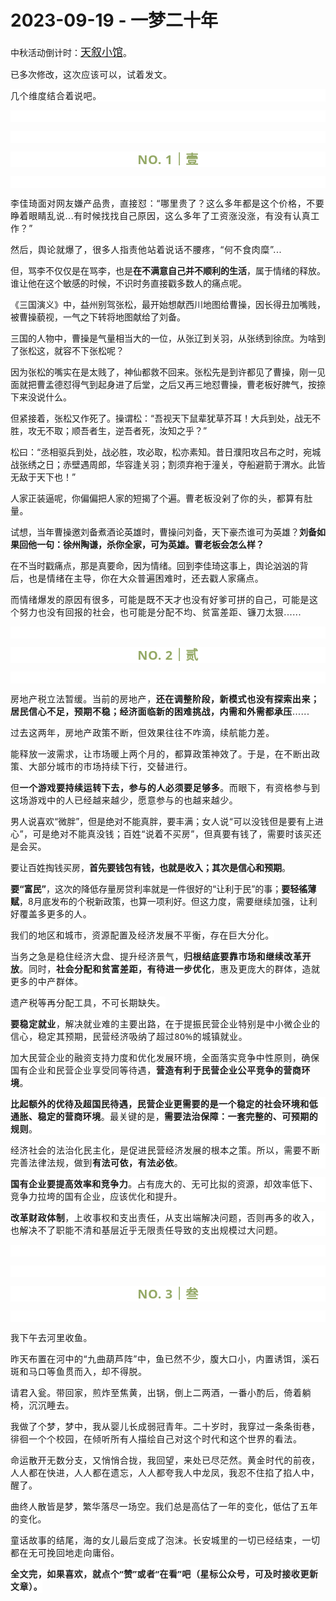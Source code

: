 # 2023-09-19 - 一梦二十年

<p style="visibility: visible;">中秋活动倒计时：<a class="weapp_text_link js_weapp_entry wx_tap_link js_wx_tap_highlight" style="font-size: 17px; visibility: visible;" data-miniprogram-appid="wx2e9d304ca0c18079" data-miniprogram-path="pages/home/dashboard/index" data-miniprogram-nickname="天叙小馆" href="" data-miniprogram-type="text" data-miniprogram-servicetype="">天叙小馆</a>。</p><p style="visibility: visible;">已多次修改，<span style="letter-spacing: 0.578px; text-wrap: wrap; visibility: visible;">这次应该可以</span><span style="letter-spacing: 0.578px; text-wrap: wrap; visibility: visible;">，</span><span style="letter-spacing: 0.578px; text-wrap: wrap; visibility: visible;">试着发文。</span></p><p style="outline: 0px;font-family: system-ui, -apple-system, BlinkMacSystemFont, &quot;Helvetica Neue&quot;, &quot;PingFang SC&quot;, &quot;Hiragino Sans GB&quot;, &quot;Microsoft YaHei UI&quot;, &quot;Microsoft YaHei&quot;, Arial, sans-serif;letter-spacing: 0.544px;text-wrap: wrap;background-color: rgb(255, 255, 255);visibility: visible;"><span style="letter-spacing: 0.578px; text-wrap: wrap; visibility: visible;">几个维度结合着说吧。</span></p><p style="outline: 0px;font-family: system-ui, -apple-system, BlinkMacSystemFont, &quot;Helvetica Neue&quot;, &quot;PingFang SC&quot;, &quot;Hiragino Sans GB&quot;, &quot;Microsoft YaHei UI&quot;, &quot;Microsoft YaHei&quot;, Arial, sans-serif;letter-spacing: 0.544px;text-wrap: wrap;background-color: rgb(255, 255, 255);visibility: visible;"><br style="visibility: visible;"></p><p style="outline: 0px;font-family: system-ui, -apple-system, BlinkMacSystemFont, &quot;Helvetica Neue&quot;, &quot;PingFang SC&quot;, &quot;Hiragino Sans GB&quot;, &quot;Microsoft YaHei UI&quot;, &quot;Microsoft YaHei&quot;, Arial, sans-serif;letter-spacing: 0.544px;text-wrap: wrap;background-color: rgb(255, 255, 255);visibility: visible;"><br style="visibility: visible;"></p><p style="outline: 0px;letter-spacing: 0.544px;text-wrap: wrap;color: rgb(34, 34, 34);font-family: -apple-system-font, system-ui, &quot;Helvetica Neue&quot;, &quot;PingFang SC&quot;, &quot;Hiragino Sans GB&quot;, &quot;Microsoft YaHei UI&quot;, &quot;Microsoft YaHei&quot;, Arial, sans-serif;background-color: rgb(255, 255, 255);text-align: center;visibility: visible;"><span style="outline: 0px;font-weight: bold;line-height: 25px;color: rgb(149, 169, 103);font-size: 20px;visibility: visible;">NO. 1｜壹</span></p><p style="outline: 0px;letter-spacing: 0.544px;text-wrap: wrap;color: rgb(34, 34, 34);font-family: -apple-system-font, system-ui, &quot;Helvetica Neue&quot;, &quot;PingFang SC&quot;, &quot;Hiragino Sans GB&quot;, &quot;Microsoft YaHei UI&quot;, &quot;Microsoft YaHei&quot;, Arial, sans-serif;background-color: rgb(255, 255, 255);text-align: center;visibility: visible;"><br style="visibility: visible;"></p><p style="visibility: visible;"><span style="letter-spacing: 0.578px; text-wrap: wrap; visibility: visible;">李佳琦面对网友嫌产品贵，直接怼：“哪里贵了？这么多年都是这个价格，不要睁着眼睛乱说...有时候找找自己原因，这么多年了工资涨没涨，有没有认真工作？”</span></p><p style="visibility: visible;"><span style="letter-spacing: 0.578px; text-wrap: wrap; visibility: visible;">然后，舆论就爆了，很多人指责他站着说话不腰疼，“何不食肉糜”...</span></p><p style="visibility: visible;"><span style="visibility: visible;">但，骂李不仅仅是在骂李，也是<strong style="visibility: visible;">在</strong><strong style="visibility: visible;">不满意自己并不顺利的生活</strong>，属于情绪的释放。谁让他在这个敏感的时候，不识时务直接戳多数人的痛点呢。</span></p><p style="visibility: visible;"><span style="visibility: visible;">《三国演义》中，益州别驾张松，最开始想献西川地图给曹操，因长得丑加嘴贱，被曹操藐视，一气之下转将地图献给了刘备。<br style="visibility: visible;"></span></p><p style="visibility: visible;"><span style="visibility: visible;">三国的人物中，曹操是气量相当大的一位，从张辽到关羽，从张绣到徐庶。为啥到了张松这，就容不下张松呢？<br style="visibility: visible;"></span></p><p style="visibility: visible;"><span style="visibility: visible;">因为张松的嘴实在是太贱了，神仙都救不回来。张松先是到许都见了曹操，刚一见面就把曹孟德怼得气到起身进了后堂，之后又再三地怼曹操，曹老板好脾气，按捺下来没说什么。<br style="visibility: visible;"></span></p><p style="visibility: visible;"><span style="visibility: visible;">但紧接着，张松又作死了。操谓松：“吾视天下鼠辈犹草芥耳！大兵到处，战无不胜，攻无不取；顺吾者生，逆吾者死，汝知之乎？”<br style="visibility: visible;"></span></p><p style="visibility: visible;"><span style="visibility: visible;">松曰：“丞相驱兵到处，战必胜，攻必取，松亦素知。昔日濮阳攻吕布之时，宛城战张绣之日；赤壁遇周郎，华容逢关羽；割须弃袍于潼关，夺船避箭于渭水。此皆无敌于天下也！”</span></p><p style="visibility: visible;"><span style="visibility: visible;">人家正装逼呢，你偏偏把人家的短揭了个遍。<span style="letter-spacing: 0.578px; text-wrap: wrap; visibility: visible;">曹老板没剁了你的头，都算有肚量。</span></span></p><p style="visibility: visible;"><span style="visibility: visible;">试想，当年曹操邀刘备煮酒论英雄时，曹操问刘备，天下豪杰谁可为英雄？<strong style="visibility: visible;">刘备如果回他一句：徐州陶谦，杀你全家，可为英雄。曹老板会怎么样？</strong><br style="visibility: visible;"></span></p><p><span style="">在不当时戳痛点，那是真要命，因为情绪。回到李佳琦这事上，舆论汹汹</span><span style="font-size: var(--articleFontsize);letter-spacing: 0.034em;">的背后，也是情绪在主导，你在大众普遍困难时，还去戳人家痛点。</span></p><p><span style="font-size: var(--articleFontsize);letter-spacing: 0.034em;"></span><span style="font-size: var(--articleFontsize);letter-spacing: 0.034em;">而</span><span style="font-size: var(--articleFontsize);letter-spacing: 0.034em;">情绪</span><span style="font-size: var(--articleFontsize);letter-spacing: 0.034em;">爆发</span><span style="font-size: var(--articleFontsize);letter-spacing: 0.034em;">的原因有很多，</span><span style="font-size: var(--articleFontsize);letter-spacing: 0.034em;">可能是既不</span><span style="font-size: var(--articleFontsize);letter-spacing: 0.034em;">天才</span><span style="font-size: var(--articleFontsize);letter-spacing: 0.034em;">也</span><span style="font-size: var(--articleFontsize);letter-spacing: 0.034em;">没有好爹可拼</span><span style="font-size: var(--articleFontsize);letter-spacing: 0.034em;">的自己，</span><span style="font-size: var(--articleFontsize);letter-spacing: 0.578px;">可能是这个努力也没有回报的社会，也可能是分配不均、贫富差距、镰刀太狠......</span></p><p><span style="font-size: var(--articleFontsize);letter-spacing: 0.034em;"><span style="letter-spacing: 0.578px;text-wrap: wrap;"></span></span></p><p style="outline: 0px;font-family: system-ui, -apple-system, BlinkMacSystemFont, &quot;Helvetica Neue&quot;, &quot;PingFang SC&quot;, &quot;Hiragino Sans GB&quot;, &quot;Microsoft YaHei UI&quot;, &quot;Microsoft YaHei&quot;, Arial, sans-serif;letter-spacing: 0.544px;text-wrap: wrap;background-color: rgb(255, 255, 255);visibility: visible;"><br style="outline: 0px;visibility: visible;"></p><p style="outline: 0px;letter-spacing: 0.544px;text-wrap: wrap;color: rgb(34, 34, 34);font-family: -apple-system-font, system-ui, &quot;Helvetica Neue&quot;, &quot;PingFang SC&quot;, &quot;Hiragino Sans GB&quot;, &quot;Microsoft YaHei UI&quot;, &quot;Microsoft YaHei&quot;, Arial, sans-serif;background-color: rgb(255, 255, 255);text-align: center;visibility: visible;"><span style="outline: 0px;font-weight: bold;line-height: 25px;color: rgb(149, 169, 103);font-size: 20px;visibility: visible;">NO. 2｜贰</span></p><p style="outline: 0px;letter-spacing: 0.544px;text-wrap: wrap;color: rgb(34, 34, 34);font-family: -apple-system-font, system-ui, &quot;Helvetica Neue&quot;, &quot;PingFang SC&quot;, &quot;Hiragino Sans GB&quot;, &quot;Microsoft YaHei UI&quot;, &quot;Microsoft YaHei&quot;, Arial, sans-serif;background-color: rgb(255, 255, 255);text-align: center;visibility: visible;"><br style="outline: 0px;visibility: visible;"></p><p><span style="letter-spacing: 0.578px;text-wrap: wrap;"><span style="font-family: system-ui, -apple-system, BlinkMacSystemFont, &quot;Helvetica Neue&quot;, &quot;PingFang SC&quot;, &quot;Hiragino Sans GB&quot;, &quot;Microsoft YaHei UI&quot;, &quot;Microsoft YaHei&quot;, Arial, sans-serif;letter-spacing: 0.544px;text-wrap: wrap;background-color: rgb(255, 255, 255);">房地产税立法暂缓。当前的房地产，</span><strong style="outline: 0px;font-family: system-ui, -apple-system, BlinkMacSystemFont, &quot;Helvetica Neue&quot;, &quot;PingFang SC&quot;, &quot;Hiragino Sans GB&quot;, &quot;Microsoft YaHei UI&quot;, &quot;Microsoft YaHei&quot;, Arial, sans-serif;letter-spacing: 0.544px;text-wrap: wrap;background-color: rgb(255, 255, 255);">还在调整阶段，新模式也没有探索出来；居民信心不足，预期不稳；经济面临新的困难挑战，内需和外需都承压</strong>......</span></p><p><span style="letter-spacing: 0.578px;text-wrap: wrap;">过去这两年，房地产政策不断，但效果往往不咋滴，续航能力差。<br></span></p><p><span style="letter-spacing: 0.578px;text-wrap: wrap;">能释放一波需求，让市场暖上两个月的，都算政策神效了。于是，在不断出政策、大部分城市的市场持续下行，交替进行。<br></span></p><p><span style="letter-spacing: 0.578px;text-wrap: wrap;">但<strong>一个游戏要持续运转下去，参与的人必须要足够多</strong>。而眼下，有资格参与到这场游戏中的人已经越来越少，愿意参与的也越来越少。<br></span></p><p><span style="">男人说喜欢“微胖”，但是绝对不能真胖，要丰满；</span><span style="font-size: var(--articleFontsize);letter-spacing: 0.034em;">女人说“可以没钱但是要有上进心”，可是绝对不能真没钱；百姓“说着不买房”，但真要有钱了，需要时该买还是会买。</span></p><p>要让百姓掏钱买房，<strong>首先要钱包有钱，也就是收入；其次是信心和预期</strong>。<br></p><p><strong>要“富民”</strong>，这次的降低存量房贷利率就是一件很好的“让利于民”的事；<strong>要轻徭薄赋</strong>，8月底发布的个税新政策，也算一项利好。<span style="font-size: var(--articleFontsize);letter-spacing: 0.034em;">但这</span><span style="font-size: var(--articleFontsize);letter-spacing: 0.034em;">力度，</span><span style="font-size: var(--articleFontsize);letter-spacing: 0.034em;">需要继续加强，让利好</span><span style="font-size: var(--articleFontsize);letter-spacing: 0.034em;">覆盖多更多的</span><span style="font-size: var(--articleFontsize);letter-spacing: 0.034em;">人</span><span style="font-size: var(--articleFontsize);letter-spacing: 0.034em;">。</span></p><p><span style="font-size: var(--articleFontsize);letter-spacing: 0.034em;">我们的地区和城市，<span style="font-family: system-ui, -apple-system, BlinkMacSystemFont, &quot;Helvetica Neue&quot;, &quot;PingFang SC&quot;, &quot;Hiragino Sans GB&quot;, &quot;Microsoft YaHei UI&quot;, &quot;Microsoft YaHei&quot;, Arial, sans-serif;letter-spacing: 0.578px;text-wrap: wrap;background-color: rgb(255, 255, 255);">资源配置及经济发展不平衡，存在巨大分化。</span></span></p><p><span style="font-size: var(--articleFontsize);letter-spacing: 0.034em;"><span style="font-family: system-ui, -apple-system, BlinkMacSystemFont, &quot;Helvetica Neue&quot;, &quot;PingFang SC&quot;, &quot;Hiragino Sans GB&quot;, &quot;Microsoft YaHei UI&quot;, &quot;Microsoft YaHei&quot;, Arial, sans-serif;letter-spacing: 0.578px;text-wrap: wrap;background-color: rgb(255, 255, 255);"><span style="font-family: system-ui, -apple-system, BlinkMacSystemFont, &quot;Helvetica Neue&quot;, &quot;PingFang SC&quot;, &quot;Hiragino Sans GB&quot;, &quot;Microsoft YaHei UI&quot;, &quot;Microsoft YaHei&quot;, Arial, sans-serif;letter-spacing: 0.578px;text-wrap: wrap;background-color: rgb(255, 255, 255);">当务之急是稳住经济大盘、提升经济景气，<strong>归根结底要靠市场和继续改革开放</strong>。同时，</span><strong>社会分配和贫富差距，有待进一步优化</strong>，惠及更庞大的群体，造就更多的中产群体。</span></span></p><p><span style="font-size: var(--articleFontsize);letter-spacing: 0.034em;"><span style="font-family: system-ui, -apple-system, BlinkMacSystemFont, &quot;Helvetica Neue&quot;, &quot;PingFang SC&quot;, &quot;Hiragino Sans GB&quot;, &quot;Microsoft YaHei UI&quot;, &quot;Microsoft YaHei&quot;, Arial, sans-serif;letter-spacing: 0.578px;text-wrap: wrap;background-color: rgb(255, 255, 255);">遗产税等再分配工具，不可长期缺失。</span></span></p><p><strong><span style="font-size: var(--articleFontsize);letter-spacing: 0.034em;"><span style="font-family: system-ui, -apple-system, BlinkMacSystemFont, &quot;Helvetica Neue&quot;, &quot;PingFang SC&quot;, &quot;Hiragino Sans GB&quot;, &quot;Microsoft YaHei UI&quot;, &quot;Microsoft YaHei&quot;, Arial, sans-serif;letter-spacing: 0.578px;text-wrap: wrap;background-color: rgb(255, 255, 255);"><span style="font-family: system-ui, -apple-system, BlinkMacSystemFont, &quot;Helvetica Neue&quot;, &quot;PingFang SC&quot;, &quot;Hiragino Sans GB&quot;, &quot;Microsoft YaHei UI&quot;, &quot;Microsoft YaHei&quot;, Arial, sans-serif;letter-spacing: 0.578px;text-wrap: wrap;background-color: rgb(255, 255, 255);">要稳定就业</span></span></span></strong><span style="font-size: var(--articleFontsize);letter-spacing: 0.034em;"><span style="font-family: system-ui, -apple-system, BlinkMacSystemFont, &quot;Helvetica Neue&quot;, &quot;PingFang SC&quot;, &quot;Hiragino Sans GB&quot;, &quot;Microsoft YaHei UI&quot;, &quot;Microsoft YaHei&quot;, Arial, sans-serif;letter-spacing: 0.578px;text-wrap: wrap;background-color: rgb(255, 255, 255);"><span style="font-family: system-ui, -apple-system, BlinkMacSystemFont, &quot;Helvetica Neue&quot;, &quot;PingFang SC&quot;, &quot;Hiragino Sans GB&quot;, &quot;Microsoft YaHei UI&quot;, &quot;Microsoft YaHei&quot;, Arial, sans-serif;letter-spacing: 0.578px;text-wrap: wrap;background-color: rgb(255, 255, 255);">，解决就业难的主要出路，在于提振民营企业特别是中小微企业的信心，稳定其预期，<span style="font-family: system-ui, -apple-system, BlinkMacSystemFont, &quot;Helvetica Neue&quot;, &quot;PingFang SC&quot;, &quot;Hiragino Sans GB&quot;, &quot;Microsoft YaHei UI&quot;, &quot;Microsoft YaHei&quot;, Arial, sans-serif;letter-spacing: 0.578px;text-wrap: wrap;background-color: rgb(255, 255, 255);">民营经济吸纳了超过80%的城镇就业。</span></span></span></span></p><p><span style="font-size: var(--articleFontsize);letter-spacing: 0.034em;"><span style="font-family: system-ui, -apple-system, BlinkMacSystemFont, &quot;Helvetica Neue&quot;, &quot;PingFang SC&quot;, &quot;Hiragino Sans GB&quot;, &quot;Microsoft YaHei UI&quot;, &quot;Microsoft YaHei&quot;, Arial, sans-serif;letter-spacing: 0.544px;text-wrap: wrap;background-color: rgb(255, 255, 255);">加大民营企业的融资支持力度和优化发展环境，全面落实竞争中性原则，确保国有企业和民营企业享受同等待遇，<strong>营造有利于民营企业公平竞争的营商环境</strong>。</span></span></p><p style="outline: 0px;font-family: system-ui, -apple-system, BlinkMacSystemFont, &quot;Helvetica Neue&quot;, &quot;PingFang SC&quot;, &quot;Hiragino Sans GB&quot;, &quot;Microsoft YaHei UI&quot;, &quot;Microsoft YaHei&quot;, Arial, sans-serif;letter-spacing: 0.544px;text-wrap: wrap;background-color: rgb(255, 255, 255);"><span style="font-family: mp-quote, -apple-system-font, BlinkMacSystemFont, &quot;Helvetica Neue&quot;, &quot;PingFang SC&quot;, &quot;Hiragino Sans GB&quot;, &quot;Microsoft YaHei UI&quot;, &quot;Microsoft YaHei&quot;, Arial, sans-serif;font-size: var(--articleFontsize);letter-spacing: 0.034em;"><strong>比起额外的优待及超国民待遇，民营企业更需要的是一个稳定的社会环境和低通胀、稳定的营商环境</strong>。</span><span style="font-family: mp-quote, -apple-system-font, BlinkMacSystemFont, &quot;Helvetica Neue&quot;, &quot;PingFang SC&quot;, &quot;Hiragino Sans GB&quot;, &quot;Microsoft YaHei UI&quot;, &quot;Microsoft YaHei&quot;, Arial, sans-serif;font-size: var(--articleFontsize);letter-spacing: 0.034em;">最关键的是，</span><strong><span style="font-family: mp-quote, -apple-system-font, BlinkMacSystemFont, &quot;Helvetica Neue&quot;, &quot;PingFang SC&quot;, &quot;Hiragino Sans GB&quot;, &quot;Microsoft YaHei UI&quot;, &quot;Microsoft YaHei&quot;, Arial, sans-serif;font-size: var(--articleFontsize);letter-spacing: 0.034em;">需要法治保障：</span><span style="font-family: mp-quote, -apple-system-font, BlinkMacSystemFont, &quot;Helvetica Neue&quot;, &quot;PingFang SC&quot;, &quot;Hiragino Sans GB&quot;, &quot;Microsoft YaHei UI&quot;, &quot;Microsoft YaHei&quot;, Arial, sans-serif;font-size: var(--articleFontsize);letter-spacing: 0.034em;">一套完整的、可预期的规则</span></strong><span style="font-family: mp-quote, -apple-system-font, BlinkMacSystemFont, &quot;Helvetica Neue&quot;, &quot;PingFang SC&quot;, &quot;Hiragino Sans GB&quot;, &quot;Microsoft YaHei UI&quot;, &quot;Microsoft YaHei&quot;, Arial, sans-serif;font-size: var(--articleFontsize);letter-spacing: 0.034em;">。</span></p><p style="outline: 0px;font-family: system-ui, -apple-system, BlinkMacSystemFont, &quot;Helvetica Neue&quot;, &quot;PingFang SC&quot;, &quot;Hiragino Sans GB&quot;, &quot;Microsoft YaHei UI&quot;, &quot;Microsoft YaHei&quot;, Arial, sans-serif;letter-spacing: 0.544px;text-wrap: wrap;background-color: rgb(255, 255, 255);"><span style="font-family: mp-quote, -apple-system-font, BlinkMacSystemFont, &quot;Helvetica Neue&quot;, &quot;PingFang SC&quot;, &quot;Hiragino Sans GB&quot;, &quot;Microsoft YaHei UI&quot;, &quot;Microsoft YaHei&quot;, Arial, sans-serif;font-size: var(--articleFontsize);letter-spacing: 0.034em;"><span style="font-family: system-ui, -apple-system, BlinkMacSystemFont, &quot;Helvetica Neue&quot;, &quot;PingFang SC&quot;, &quot;Hiragino Sans GB&quot;, &quot;Microsoft YaHei UI&quot;, &quot;Microsoft YaHei&quot;, Arial, sans-serif;letter-spacing: 0.578px;text-wrap: wrap;background-color: rgb(255, 255, 255);">经济社会的法治化民主化，是促进民营经济发展的根本之策。</span></span><span style="letter-spacing: 0.544px;font-size: var(--articleFontsize);"></span><span style="letter-spacing: 0.544px;font-size: var(--articleFontsize);">所以，需要</span><span style="letter-spacing: 0.544px;font-size: var(--articleFontsize);">不断完善法律法规，做到</span><strong style="letter-spacing: 0.544px;font-size: var(--articleFontsize);">有法可依，有法必依</strong><span style="letter-spacing: 0.544px;font-size: var(--articleFontsize);">。</span></p><p style="outline: 0px;font-family: system-ui, -apple-system, BlinkMacSystemFont, &quot;Helvetica Neue&quot;, &quot;PingFang SC&quot;, &quot;Hiragino Sans GB&quot;, &quot;Microsoft YaHei UI&quot;, &quot;Microsoft YaHei&quot;, Arial, sans-serif;letter-spacing: 0.544px;text-wrap: wrap;background-color: rgb(255, 255, 255);"><strong style="font-family: system-ui, -apple-system, BlinkMacSystemFont, &quot;Helvetica Neue&quot;, &quot;PingFang SC&quot;, &quot;Hiragino Sans GB&quot;, &quot;Microsoft YaHei UI&quot;, &quot;Microsoft YaHei&quot;, Arial, sans-serif;letter-spacing: 0.544px;text-wrap: wrap;"><span style="font-family: mp-quote, -apple-system-font, BlinkMacSystemFont, &quot;Helvetica Neue&quot;, &quot;PingFang SC&quot;, &quot;Hiragino Sans GB&quot;, &quot;Microsoft YaHei UI&quot;, &quot;Microsoft YaHei&quot;, Arial, sans-serif;font-size: var(--articleFontsize);letter-spacing: 0.034em;">国有企业要提高效率和竞争力</span></strong><span style="font-family: mp-quote, -apple-system-font, BlinkMacSystemFont, &quot;Helvetica Neue&quot;, &quot;PingFang SC&quot;, &quot;Hiragino Sans GB&quot;, &quot;Microsoft YaHei UI&quot;, &quot;Microsoft YaHei&quot;, Arial, sans-serif;font-size: var(--articleFontsize);letter-spacing: 0.034em;">。占有庞大的、无可比拟的资源，却效率低下、竞争力拉垮的国有企业，应该优化和提升。</span><br></p><p style="outline: 0px;font-family: system-ui, -apple-system, BlinkMacSystemFont, &quot;Helvetica Neue&quot;, &quot;PingFang SC&quot;, &quot;Hiragino Sans GB&quot;, &quot;Microsoft YaHei UI&quot;, &quot;Microsoft YaHei&quot;, Arial, sans-serif;letter-spacing: 0.544px;text-wrap: wrap;background-color: rgb(255, 255, 255);"><strong>改革财政体制</strong>，上收事权和支出责任，<span style="letter-spacing: 0.544px;font-size: var(--articleFontsize);">从支出端解决问题，否则再多的收入，也解决不了职能不清和基层近乎无限责任导致的支出规模过大问题。</span></p><p style="outline: 0px;font-family: system-ui, -apple-system, BlinkMacSystemFont, &quot;Helvetica Neue&quot;, &quot;PingFang SC&quot;, &quot;Hiragino Sans GB&quot;, &quot;Microsoft YaHei UI&quot;, &quot;Microsoft YaHei&quot;, Arial, sans-serif;letter-spacing: 0.544px;text-wrap: wrap;background-color: rgb(255, 255, 255);visibility: visible;"><br style="outline: 0px;visibility: visible;"></p><p style="outline: 0px;font-family: system-ui, -apple-system, BlinkMacSystemFont, &quot;Helvetica Neue&quot;, &quot;PingFang SC&quot;, &quot;Hiragino Sans GB&quot;, &quot;Microsoft YaHei UI&quot;, &quot;Microsoft YaHei&quot;, Arial, sans-serif;letter-spacing: 0.544px;text-wrap: wrap;background-color: rgb(255, 255, 255);visibility: visible;"><br></p><p style="outline: 0px;letter-spacing: 0.544px;text-wrap: wrap;color: rgb(34, 34, 34);font-family: -apple-system-font, system-ui, &quot;Helvetica Neue&quot;, &quot;PingFang SC&quot;, &quot;Hiragino Sans GB&quot;, &quot;Microsoft YaHei UI&quot;, &quot;Microsoft YaHei&quot;, Arial, sans-serif;background-color: rgb(255, 255, 255);text-align: center;visibility: visible;"><span style="outline: 0px;font-weight: bold;line-height: 25px;color: rgb(149, 169, 103);font-size: 20px;visibility: visible;">NO. 3｜叁</span></p><p style="outline: 0px;letter-spacing: 0.544px;text-wrap: wrap;color: rgb(34, 34, 34);font-family: -apple-system-font, system-ui, &quot;Helvetica Neue&quot;, &quot;PingFang SC&quot;, &quot;Hiragino Sans GB&quot;, &quot;Microsoft YaHei UI&quot;, &quot;Microsoft YaHei&quot;, Arial, sans-serif;background-color: rgb(255, 255, 255);text-align: center;visibility: visible;"><br></p><p><span style="letter-spacing: 0.578px;text-wrap: wrap;">我下午去河里收鱼。</span></p><p><span style="letter-spacing: 0.578px;text-wrap: wrap;">昨天布置在河中的“九曲葫芦阵”中，鱼已然不少，腹大口小，内置诱饵，溪石斑和马口等鱼贯而入，却不得脱。</span></p><p><span style="letter-spacing: 0.578px;text-wrap: wrap;">请君入瓮。带回家，煎炸至焦黄，出锅，倒上二两酒，一番小酌后，倚着躺椅，沉沉睡去。<br></span></p><p><span style="letter-spacing: 0.578px;text-wrap: wrap;">我做了个梦，梦中，我从婴儿长成弱冠青年。</span><span style="letter-spacing: 0.578px;font-size: var(--articleFontsize);">二十岁时，</span><span style="letter-spacing: 0.578px;font-size: var(--articleFontsize);">我穿过一条条街巷，徘徊一个个校园，<span style="font-size: var(--articleFontsize);text-wrap: wrap;letter-spacing: 0.578px;">在倾听所有人描绘自己对这个时代和这个世界的看法。</span></span></p><p><span style="font-size: var(--articleFontsize);letter-spacing: 0.578px;">命运散开无数分支，又悄悄合拢，我回望，来处已尽茫然。<span style="letter-spacing: 0.578px;text-wrap: wrap;">黄金时代的前夜，人人都在快进，人人都在遗忘，</span>人人都夸我</span><span style="font-size: var(--articleFontsize);letter-spacing: 0.034em;">人中龙凤，我忍不住掐了掐人中，醒了。</span></p><p><span style="font-size: var(--articleFontsize);letter-spacing: 0.034em;"></span><span style="font-size: var(--articleFontsize);letter-spacing: 0.034em;">曲终人散皆是梦，繁华落尽一场空。我们总是高估了一年的变化，低估了五年的变化。</span><span style="font-size: var(--articleFontsize);letter-spacing: 0.034em;"></span></p><p><span style="letter-spacing: 0.578px;text-wrap: wrap;">童话故事的结尾，海的女儿最后变成了泡沫。长安城里的一切已经结束，一切都在无可挽回地走向庸俗。</span></p><p style="margin-bottom: 0px;"><strong style="outline: 0px;font-family: system-ui, -apple-system, BlinkMacSystemFont, &quot;Helvetica Neue&quot;, &quot;PingFang SC&quot;, &quot;Hiragino Sans GB&quot;, &quot;Microsoft YaHei UI&quot;, &quot;Microsoft YaHei&quot;, Arial, sans-serif;letter-spacing: 0.544px;text-wrap: wrap;background-color: rgb(255, 255, 255);color: rgb(34, 34, 34);font-size: 16px;"><span style="outline: 0px;font-size: 14px;">全文完，如果喜欢，就点个“赞”或者“在看”吧（星标公众号，可及时接收更新文章）。</span></strong></p><p style="display: none;"><mp-style-type data-value="3"></mp-style-type></p>